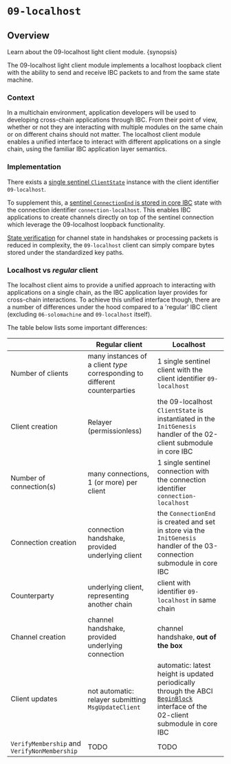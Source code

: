 <!--
order: 1
-->

# `09-localhost`

## Overview

Learn about the 09-localhost light client module. {synopsis}

The 09-localhost light client module implements a localhost loopback client with the ability to send and receive IBC packets to and from the same state machine.

### Context

In a multichain environment, application developers will be used to developing cross-chain applications through IBC. From their point of view, whether or not they are interacting with multiple modules on the same chain or on different chains should not matter. The localhost client module enables a unified interface to interact with different applications on a single chain, using the familiar IBC application layer semantics.

### Implementation

There exists a [single sentinel `ClientState`](./client-state.md) instance with the client identifier `09-localhost`.

To supplement this, a [sentinel `ConnectionEnd` is stored in core IBC](./connection.md) state with the connection identifier `connection-localhost`. This enables IBC applications to create channels directly on top of the sentinel connection which leverage the 09-localhost loopback functionality.

[State verification](./state-verification.md) for channel state in handshakes or processing packets is reduced in complexity, the `09-localhost` client can simply compare bytes stored under the standardized key paths.

### Localhost vs *regular* client

The localhost client aims to provide a unified approach to interacting with applications on a single chain, as the IBC application layer provides for cross-chain interactions. To achieve this unified interface though, there are a number of differences under the hood compared to a 'regular' IBC client (excluding `06-solomachine` and `09-localhost` itself).

The table below lists some important differences:

|  | Regular client | Localhost |
| - | -------------- | --------- |
| Number of clients | many instances of a client *type* corresponding to different counterparties | 1 single sentinel client with the client identifier `09-localhost`|
| Client creation | Relayer (permissionless) | the 09-localhost `ClientState` is instantiated in the `InitGenesis` handler of the 02-client submodule in core IBC |
| Number of connection(s) | many connections, 1 (or more) per client | 1 single sentinel connection with the connection identifier `connection-localhost` |
| Connection creation | connection handshake, provided underlying client | the `ConnectionEnd` is created and set in store via the `InitGenesis` handler of the 03-connection submodule in core IBC |
| Counterparty | underlying client, representing another chain | client with identifier `09-localhost` in same chain |
| Channel creation | channel handshake, provided underlying connection | channel handshake, **out of the box** |
| Client updates | not automatic: relayer submitting `MsgUpdateClient` |automatic: latest height is updated periodically through the ABCI [`BeginBlock`](https://docs.cosmos.network/v0.47/building-modules/beginblock-endblock) interface of the 02-client submodule in core IBC |
| `VerifyMembership` and `VerifyNonMembership` | TODO | TODO |
